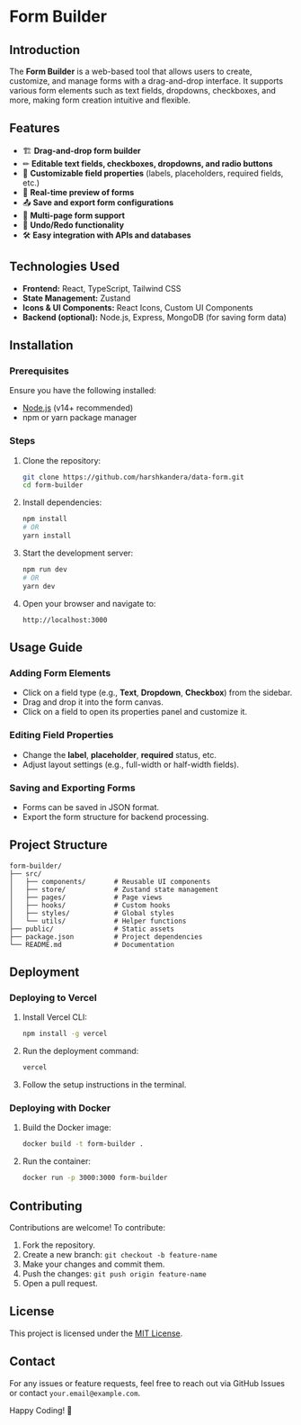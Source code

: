 # Form Builder

## Introduction
The **Form Builder** is a web-based tool that allows users to create, customize, and manage forms with a drag-and-drop interface. It supports various form elements such as text fields, dropdowns, checkboxes, and more, making form creation intuitive and flexible.

## Features
- 🏗 **Drag-and-drop form builder**
- ✏ **Editable text fields, checkboxes, dropdowns, and radio buttons**
- 🎨 **Customizable field properties** (labels, placeholders, required fields, etc.)
- 📌 **Real-time preview of forms**
- 📤 **Save and export form configurations**
- 📄 **Multi-page form support**
- 🔄 **Undo/Redo functionality**
- 🛠 **Easy integration with APIs and databases**

## Technologies Used
- **Frontend:** React, TypeScript, Tailwind CSS
- **State Management:** Zustand
- **Icons & UI Components:** React Icons, Custom UI Components
- **Backend (optional):** Node.js, Express, MongoDB (for saving form data)

## Installation
### Prerequisites
Ensure you have the following installed:
- [Node.js](https://nodejs.org/) (v14+ recommended)
- npm or yarn package manager

### Steps
1. Clone the repository:
   ```bash
   git clone https://github.com/harshkandera/data-form.git
   cd form-builder
   ```
2. Install dependencies:
   ```bash
   npm install
   # OR
   yarn install
   ```
3. Start the development server:
   ```bash
   npm run dev
   # OR
   yarn dev
   ```
4. Open your browser and navigate to:
   ```
   http://localhost:3000
   ```

## Usage Guide
### Adding Form Elements
- Click on a field type (e.g., **Text**, **Dropdown**, **Checkbox**) from the sidebar.
- Drag and drop it into the form canvas.
- Click on a field to open its properties panel and customize it.

### Editing Field Properties
- Change the **label**, **placeholder**, **required** status, etc.
- Adjust layout settings (e.g., full-width or half-width fields).

### Saving and Exporting Forms
- Forms can be saved in JSON format.
- Export the form structure for backend processing.

## Project Structure
```
form-builder/
├── src/
│   ├── components/       # Reusable UI components
│   ├── store/            # Zustand state management
│   ├── pages/            # Page views
│   ├── hooks/            # Custom hooks
│   ├── styles/           # Global styles
│   └── utils/            # Helper functions
├── public/               # Static assets
├── package.json          # Project dependencies
└── README.md             # Documentation
```

## Deployment
### Deploying to Vercel
1. Install Vercel CLI:
   ```bash
   npm install -g vercel
   ```
2. Run the deployment command:
   ```bash
   vercel
   ```
3. Follow the setup instructions in the terminal.

### Deploying with Docker
1. Build the Docker image:
   ```bash
   docker build -t form-builder .
   ```
2. Run the container:
   ```bash
   docker run -p 3000:3000 form-builder
   ```

## Contributing
Contributions are welcome! To contribute:
1. Fork the repository.
2. Create a new branch: `git checkout -b feature-name`
3. Make your changes and commit them.
4. Push the changes: `git push origin feature-name`
5. Open a pull request.

## License
This project is licensed under the [MIT License](LICENSE).

## Contact
For any issues or feature requests, feel free to reach out via GitHub Issues or contact `your.email@example.com`.

Happy Coding! 🚀
